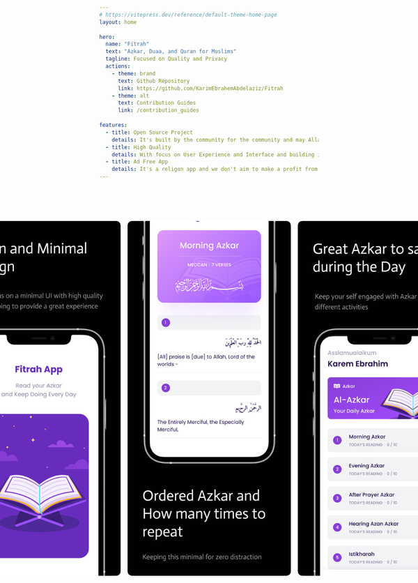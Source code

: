 ```yaml
---
# https://vitepress.dev/reference/default-theme-home-page
layout: home

hero:
  name: "Fitrah"
  text: "Azkar, Duaa, and Quran for Muslims"
  tagline: Focused on Quality and Privacy
  actions:
    - theme: brand
      text: Github Repository
      link: https://github.com/KarimEbrahemAbdelaziz/Fitrah
    - theme: alt
      text: Contribution Guides
      link: /contribution_guides

features:
  - title: Open Source Project
    details: It's built by the community for the community and may Allah accept for us.
  - title: High Quality
    details: With focus on User Experience and Interface and building it with best practices out there.
  - title: Ad Free App
    details: It's a religon app and we don't aim to make a profit from it, never.
---
```


<div style="display: flex; justify-content: center; padding-top: 80px;">
  <img src="./images/AppScreenShotOne.png" width="375" style="margin-right: 16px; border-radius: 10px;" />
  <img src="./images/AppScreenShotTwo.png" width="375" style="margin-right: 16px; border-radius: 10px;" />
  <img src="./images/AppScreenShotThree.png" width="375" style="border-radius: 10px;" />
</div>

